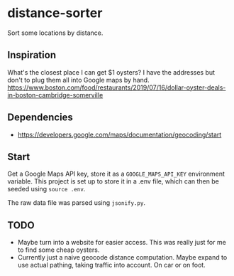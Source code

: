 # distance-sorter
Sort some locations by distance.

## Inspiration
What's the closest place I can get $1 oysters? I have the addresses but don't to plug them all into Google maps by hand. https://www.boston.com/food/restaurants/2019/07/16/dollar-oyster-deals-in-boston-cambridge-somerville

## Dependencies
- https://developers.google.com/maps/documentation/geocoding/start

## Start
Get a Google Maps API key, store it as a `GOOGLE_MAPS_API_KEY` environment variable. This project is set up to store it in a .env file, which can then be seeded using `source .env`.

The raw data file was parsed using `jsonify.py`.

## TODO
- Maybe turn into a website for easier access. This was really just for me to find some cheap oysters.
- Currently just a naive geocode distance computation. Maybe expand to use actual pathing, taking traffic into account. On car or on foot.
